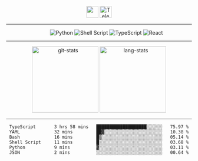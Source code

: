 <div align="center">
  <img height="32" src="https://readme-typing-svg.herokuapp.com?font=anonymous-pro&color=%2324F726&center=true&lines=Hi%2C+I'm+Stephan+Yorchenko;Frontend+developer+at+Tochka">
  <a href="https://t.me/StephanYorchenko">
    <img width="32" alt="Telegram logo" src="https://upload.wikimedia.org/wikipedia/commons/thumb/8/82/Telegram_logo.svg/512px-Telegram_logo.svg.png">
  </a>
</div>
<hr/>
<div align="center">
  <dl align="center">
     <dd>
      <img alt="Python" src="https://img.shields.io/badge/python-3670A0?style=for-the-badge&logo=python&logoColor=ffdd54">
      <img alt="Shell Script" src="https://img.shields.io/badge/shell_script-%23121011.svg?style=for-the-badge&logo=gnu-bash&logoColor=white">
      <img alt="TypeScript" src="https://img.shields.io/badge/typescript-%23007ACC.svg?style=for-the-badge&logo=typescript&logoColor=white">
      <img alt="React" src="https://img.shields.io/badge/react-%2320232a.svg?style=for-the-badge&logo=react&logoColor=%2361DAFB">
      </dd>
  </dl>
</div>
<hr/>

<!-- <div align="center">
  <details>
    <summary>💪 <strong>Stats</strong></summary>
      <img src="https://github.r2v.ch/codewars?user=StephanYorchenko&top_languages=true" alt="codewars stats">
  </details>
</div>
<hr/> -->
<div align="center">
<img height="180em" src="https://github-readme-stats.vercel.app/api?username=StephanYorchenko&show_icons=true&count_private=true&theme=gotham" alt="git-stats">
<img height="180em" src="https://github-readme-stats.vercel.app/api/top-langs/?username=StephanYorchenko&theme=gotham&layout=compact&q=4" alt="lang-stats">
</div>

<hr/>

<div align="center">
<!--START_SECTION:waka-->

```text
TypeScript       3 hrs 58 mins   ███████████████████░░░░░░   75.97 %
YAML             32 mins         ██▓░░░░░░░░░░░░░░░░░░░░░░   10.38 %
Bash             16 mins         █▒░░░░░░░░░░░░░░░░░░░░░░░   05.14 %
Shell Script     11 mins         █░░░░░░░░░░░░░░░░░░░░░░░░   03.68 %
Python           9 mins          ▓░░░░░░░░░░░░░░░░░░░░░░░░   03.11 %
JSON             2 mins          ░░░░░░░░░░░░░░░░░░░░░░░░░   00.64 %
```

<!--END_SECTION:waka-->
</div>
